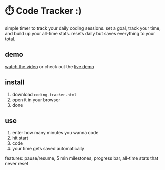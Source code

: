 # ⏱️ Code Tracker :)

simple timer to track your daily coding sessions. set a goal, track your time, and build up your all-time stats. resets daily but saves everything to your total.

## demo

[watch the video](your-video-link-here) or check out the [live demo](your-demo-link-here)

## install

1. download `coding-tracker.html`
2. open it in your browser
3. done

## use

1. enter how many minutes you wanna code
2. hit start
3. code
4. your time gets saved automatically

features: pause/resume, 5 min milestones, progress bar, all-time stats that never reset

